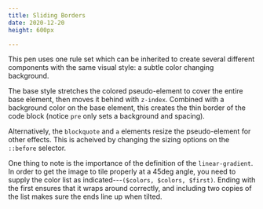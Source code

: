```yaml
---
title: Sliding Borders
date: 2020-12-20
height: 600px

---
```


This pen uses one rule set which can be inherited to create several different
components with the same visual style: a subtle color changing background.

The base style stretches the colored pseudo-element to cover the entire base
element, then moves it behind with `z-index`. Combined with a background color
on the base element, this creates the thin border of the code block (notice
`pre` only sets a background and spacing).

Alternatively, the `blockquote` and `a` elements resize the pseudo-element for
other effects. This is acheived by changing the sizing options on the
`::before` selector.

One thing to note is the importance of the definition of the `linear-gradient`.
In order to get the image to tile properly at a 45deg angle, you need to supply
the color list as indicated---`($colors, $colors, $first)`. Ending with the
first ensures that it wraps around correctly, and including two copies of the
list makes sure the ends line up when tilted.
